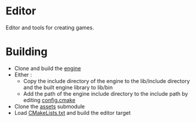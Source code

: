 # Editor
Editor and tools for creating games.

# Building
- Clone and build the [engine](https://github.com/xenotux/engine)
- Either :
    - Copy the include directory of the engine to the lib/include directory and the built engine library to lib/bin
    - Add the path of the engine include directory to the include path by editing [config.cmake](cmake/config.cmake)
- Clone the [assets](submodules/assets) submodule
- Load [CMakeLists.txt](CMakeLists.txt) and build the editor target